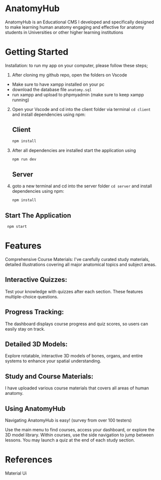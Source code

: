 # AnatomyHub

AnatomyHub is an Educational CMS I developed and specifically designed to make learning human anatomy engaging and effective for anatomy students in 
Universities or other higher learning institutions

# Getting Started

Installation: to run my app on your computer, please follow these steps;

1. After cloning my github repo, open the folders on Vscode
 - Make sure to have xampp installed on your pc
 - download the database file ```anatomy.sql``` 
 - run xampp and upload to phpmyadmin (make sure to keep xampp running)

2. Open your Vscode and cd into the client folder via terminal ```cd client``` and install dependencies using npm:
    ## Client

    ```bash 
    npm install
    ```
3. After all dependencies are installed start the application using 

    ```bash
    npm run dev
    ```
    ## Server

4. goto a new terminal and cd into the server folder ```cd server``` and install dependencies using npm:

    ```bash
    npm install
    ```

## Start The Application

     npm start


# Features
Comprehensive Course Materials: I've carefully curated study materials, detailed illustrations covering all major anatomical topics and subject areas.

## Interactive Quizzes: 
Test your knowledge with quizzes after each section. These features multiple-choice questions.

## Progress Tracking: 
The dashboard displays course progress and quiz scores, so users can easily stay on track.

## Detailed 3D Models: 
Explore rotatable, interactive 3D models of bones, organs, and entire systems to enhance your spatial understanding.

## Study and Course Materials: 
I have uploaded various course materials that covers all areas of human anatomy. 

## Using AnatomyHub
Navigating AnatomyHub is easy! (survey from over 100 testers)

Use the main menu to find courses, access your dashboard, or explore the 3D model library.
Within courses, use the side navigation to jump between lessons.
You may launch a quiz at the end of each study section.

# References

Material Ui
